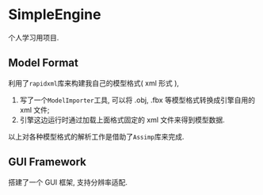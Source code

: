 # SimpleEngine

个人学习用项目.

## Model Format

利用了`rapidxml`库来构建我自己的模型格式( xml 形式 ),

1. 写了一个`ModelImporter`工具, 可以将 .obj, .fbx 等模型格式转换成引擎自用的 xml 文件;
2. 引擎这边运行时通过加载上面格式固定的 xml 文件来得到模型数据.

以上对各种模型格式的解析工作是借助了`Assimp`库来完成.

## GUI Framework

搭建了一个 GUI 框架, 支持分辨率适配.
